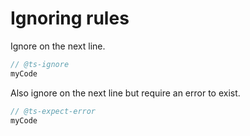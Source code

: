 # Ignoring rules

Ignore on the next line.

```typescript
// @ts-ignore
myCode
```

Also ignore on the next line but require an error to exist.

```typescript
// @ts-expect-error
myCode
```
